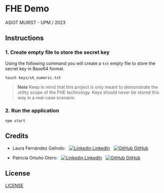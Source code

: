 # FHE Demo
ASIOT MUIRST - UPM / 2023

## Instructions

### 1. Create empty file to store the secret key

Using the following command you will create a `txt` empty file to store the secret key in Base64 format.

```
touch keys/sk_numeric.txt
```

>__Note__ Keep in mind that this project is only meant to demonstrate the utility scope of the FHE technology. Keys should never be stored this way in a real-case scenario.

### 2. Run the application

```
npm start
```

## Credits
* Laura Fernández Galindo: 
&nbsp;
[![Linkedin](https://i.stack.imgur.com/gVE0j.png) LinkedIn](https://www.linkedin.com/in/laura-fern%C3%A1ndez-galindo-6113bb221/)
&nbsp;
[![GitHub](https://i.stack.imgur.com/tskMh.png) GitHub](https://github.com/Laurafdez)

* Patricia Ortuño Otero: 
&nbsp;
[![Linkedin](https://i.stack.imgur.com/gVE0j.png) LinkedIn](https://www.linkedin.com/in/patricia-ortu%C3%B1o-otero-55b102215/)
&nbsp;
[![GitHub](https://i.stack.imgur.com/tskMh.png) GitHub](https://github.com/patriciaOrtuno28)

## License

<a href="LICENSE">LICENSE</a>